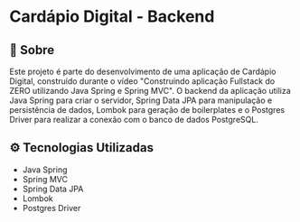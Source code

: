 # Cardápio Digital - Backend

## 🍔 Sobre

Este projeto é parte do desenvolvimento de uma aplicação de Cardápio Digital, construído durante o vídeo "Construindo aplicação Fullstack do ZERO utilizando Java Spring e Spring MVC". O backend da aplicação utiliza Java Spring para criar o servidor, Spring Data JPA para manipulação e persistência de dados, Lombok para geração de boilerplates e o Postgres Driver para realizar a conexão com o banco de dados PostgreSQL.


## ⚙️ Tecnologias Utilizadas

- Java Spring
- Spring MVC
- Spring Data JPA
- Lombok
- Postgres Driver
